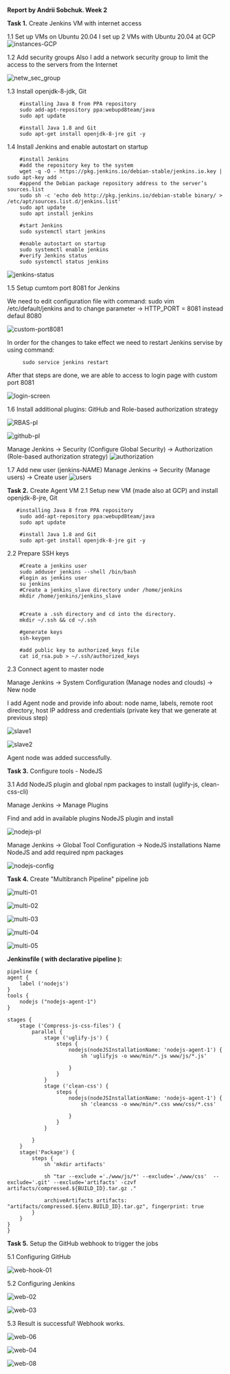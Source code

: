 **Report by Andrii Sobchuk. Week 2**

**Task 1.** Create Jenkins VM with internet access 

1.1 Set up VMs on Ubuntu 20.04
I set up 2 VMs with Ubuntu 20.04 at GCP  
![instances-GCP](https://user-images.githubusercontent.com/86925275/137642315-c057f7ec-7545-45b0-9415-d844f5f13c4c.png)

1.2 Add security groups
Also I add a network security group to limit the access to the servers from the Internet

![netw_sec_group](https://user-images.githubusercontent.com/86925275/137642450-9ed656f7-38ae-4387-a4f2-d5c125ac1ba5.png)

1.3 Install openjdk-8-jdk, Git 

        #installing Java 8 from PPA repository
        sudo add-apt-repository ppa:webupd8team/java
        sudo apt update

        #install Java 1.8 and Git
        sudo apt-get install openjdk-8-jre git -y
  
  1.4  Install Jenkins and enable autostart on startup 
  
        #install Jenkins
        #add the repository key to the system
        wget -q -O - https://pkg.jenkins.io/debian-stable/jenkins.io.key | sudo apt-key add -
        #append the Debian package repository address to the server’s sources.list
        sudo sh -c 'echo deb http://pkg.jenkins.io/debian-stable binary/ > /etc/apt/sources.list.d/jenkins.list'
        sudo apt update
        sudo apt install jenkins
        
        #start Jenkins
        sudo systemctl start jenkins
        
        #enable autostart on startup
        sudo systemctl enable jenkins 
        #verify Jenkins status
        sudo systemctl status jenkins

![jenkins-status](https://user-images.githubusercontent.com/86925275/137643383-414e6426-e971-45cf-9e5a-f100c93559bb.png)

 1.5 Setup cumtom port 8081 for Jenkins    
 
 We need to edit configuration file with command: sudo vim /etc/default/jenkins and to change parameter  -> HTTP_PORT = 8081 instead defaul 8080
 
 ![custom-port8081](https://user-images.githubusercontent.com/86925275/137643752-e3033582-e961-455f-94a6-8531f39aa2b0.png)
 
 In order for the changes to take effect we need to restart Jenkins servise by using command:
         
         sudo service jenkins restart
 After that steps are done, we are able to access to login page with custom port 8081
 
 ![login-screen](https://user-images.githubusercontent.com/86925275/137643898-2ba2f34c-c156-4e69-b851-dea62821f9c9.png)

 
 1.6 Install additional plugins: GitHub and Role-based authorization strategy
 
 ![RBAS-pl](https://user-images.githubusercontent.com/86925275/137644502-2c65d5b0-1177-4264-b57e-cd24ed37c3ff.png)
 
 ![github-pl](https://user-images.githubusercontent.com/86925275/137644517-f671b543-8e47-4c19-9e15-6b132d6b2429.png)


Manage Jenkins -> Security (Configure Global Security) -> Authorization (Role-based authorization strategy)
![authorization](https://user-images.githubusercontent.com/86925275/137644824-7b0b9019-d6ae-454b-8a7d-34c3ded0f5b6.png)

1.7 Add new user (jenkins-NAME)
Manage Jenkins -> Security (Manage users) -> Create user
![users](https://user-images.githubusercontent.com/86925275/137644840-ee05a96c-26b7-49e6-ac3c-0d1c6bfe7fa4.png)


**Task 2.** Create Agent VM
2.1 Setup new VM (made also at GCP) and install openjdk-8-jre, Git 
                
       #installing Java 8 from PPA repository
        sudo add-apt-repository ppa:webupd8team/java
        sudo apt update

        #install Java 1.8 and Git
        sudo apt-get install openjdk-8-jre git -y
        
2.2 Prepare SSH keys

        #Create a jenkins user
        sudo adduser jenkins --shell /bin/bash
        #login as jenkins user
        su jenkins
        #Create a jenkins_slave directory under /home/jenkins
        mkdir /home/jenkins/jenkins_slave


        #Create a .ssh directory and cd into the directory.
        mkdir ~/.ssh && cd ~/.ssh

        #generate keys
        ssh-keygen

        #add public key to authorized_keys file 
        cat id_rsa.pub > ~/.ssh/authorized_keys

2.3 Connect agent to master node

Manage Jenkins -> System Configuration (Manage nodes and clouds) -> New node

I add Agent node and provide info about: node name, labels, remote root directory, host IP address and credentials (private key that we generate at previous step)

![slave1](https://user-images.githubusercontent.com/86925275/137645762-f4f03de0-af4d-4251-92f9-fd02b970ae7f.png)

![slave2](https://user-images.githubusercontent.com/86925275/137645768-65b85ffb-646a-421e-b02f-0cecb7f61dda.png)

Agent node was added successfully. 

**Task 3.** Configure  tools - NodeJS

3.1 Add NodeJS plugin and global npm packages to install (uglify-js, clean-css-cli)

Manage Jenkins -> Manage Plugins 

Find and add in available plugins NodeJS plugin and install 

![nodejs-pl](https://user-images.githubusercontent.com/86925275/137646113-9453da4d-a388-4d52-b4dc-6efdc2c8f2ac.png)

Manage Jenkins -> Global Tool Configuration -> NodeJS installations 
Name NodeJS and add required npm packages 

![nodejs-config](https://user-images.githubusercontent.com/86925275/137646203-b5f38b00-aa7c-4d3f-be63-8d65a394739f.png)



**Task 4.** Create "Multibranch Pipeline" pipeline job 


![multi-01](https://user-images.githubusercontent.com/86925275/137646502-881312a2-9135-4b64-9b62-a8e0382e5d7c.png)

![multi-02](https://user-images.githubusercontent.com/86925275/137646512-2ab90763-5f7f-4d76-b04f-a28c31fd6706.png)

![multi-03](https://user-images.githubusercontent.com/86925275/137646519-7d2d0c9b-eb84-4552-829a-db16d07cad57.png)

![multi-04](https://user-images.githubusercontent.com/86925275/137646521-85693db4-611e-4972-87db-459191453495.png)

![multi-05](https://user-images.githubusercontent.com/86925275/137647060-aba6ba22-9247-4306-a3c8-aee466329e0b.png)



**Jenkinsfile ( with declarative pipeline ):**

    pipeline {
    agent {
        label ('nodejs')
    }
    tools {
        nodejs ("nodejs-agent-1")
    }
    
    stages {
        stage ('Compress-js-css-files') {
            parallel {
                stage ('uglify-js') {
                    steps {
                        nodejs(nodeJSInstallationName: 'nodejs-agent-1') {
                            sh 'uglifyjs -o www/min/*.js www/js/*.js'
                            
                        }
                    }
                }
                stage ('clean-css') {
                    steps {
                        nodejs(nodeJSInstallationName: 'nodejs-agent-1') {
                            sh 'cleancss -o www/min/*.css www/css/*.css'
                            
                        }
                    }
                }
                
            }
        }
        stage('Package') {
            steps {
                sh 'mkdir artifacts'
                
                sh "tar --exclude ='./www/js/*' --exclude='./www/css'  --exclude='.git' --exclude='artifacts' -czvf  artifacts/compressed.${BUILD_ID}.tar.gz ."
                
                archiveArtifacts artifacts: "artifacts/compressed.${env.BUILD_ID}.tar.gz", fingerprint: true
            }
        }
    }
    }
 
**Task 5.** Setup the GitHub webhook to trigger the jobs 

5.1 Configuring GitHub

![web-hook-01](https://user-images.githubusercontent.com/86925275/137647172-63a0ff53-c994-40c7-913d-c336fe6a1dcf.png)

5.2 Configuring Jenkins

![web-02](https://user-images.githubusercontent.com/86925275/137647404-35124d18-5a55-4d71-a6d1-d5c7b1161528.png)

![web-03](https://user-images.githubusercontent.com/86925275/137647407-3d87611d-7c9c-4ee1-9457-2436ccca033e.png)

5.3 Result is successful! Webhook works.

![web-06](https://user-images.githubusercontent.com/86925275/137647502-1382a656-7814-4ed6-a54f-916c47b13fc8.png)

![web-04](https://user-images.githubusercontent.com/86925275/137647448-fa35e13e-2d21-47c7-b92a-871028fe8b2c.png)

![web-08](https://user-images.githubusercontent.com/86925275/137647560-09ccb97a-3c0c-43e9-a83c-e9e21b023560.png)



